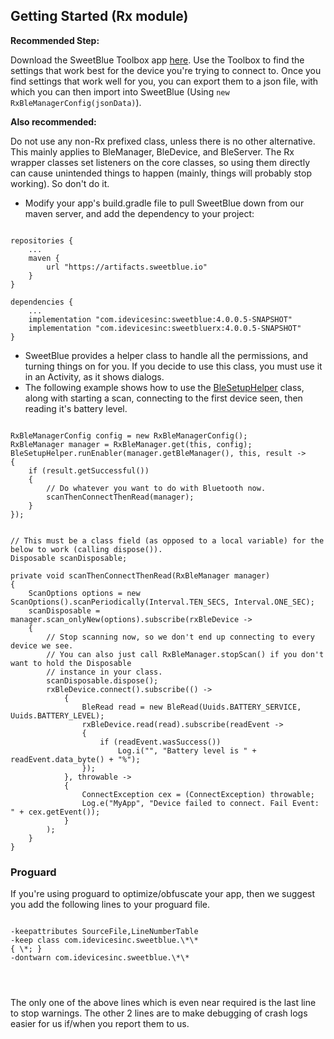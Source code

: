 ## Getting Started (Rx module) ##

**Recommended Step:**

Download the SweetBlue Toolbox app [here](https://play.google.com/store/apps/details?id=com.idevicesinc.sweetblue.toolbox.v3). Use the Toolbox to find the settings that work best for the device you're trying to connect to. Once you find settings that work well for you, you can export them to a json file, with which you can then import into SweetBlue (Using `new RxBleManagerConfig(jsonData)`).

**Also recommended:**

Do not use any non-Rx prefixed class, unless there is no other alternative. This mainly applies to BleManager, BleDevice, and BleServer. The Rx wrapper classes set listeners on the core classes, so using them directly can cause unintended things to happen (mainly, things will probably stop working). So don't do it.

* Modify your app's build.gradle file to pull SweetBlue down from our maven server, and add the dependency to your project:


<pre><code>
repositories {
    ...
    maven {
        url "https://artifacts.sweetblue.io"
    }
}
 
dependencies {
    ...
    implementation "com.idevicesinc:sweetblue:4.0.0.5-SNAPSHOT"
    implementation "com.idevicesinc:sweetbluerx:4.0.0.5-SNAPSHOT"
}
</pre></code>


* SweetBlue provides a helper class to handle all the permissions, and turning things on for you. If you decide to use this class, you must use it in an Activity, as it shows dialogs.
* The following example shows how to use the [BleSetupHelper](https://api.sweetblue.io/com/idevicesinc/sweetblue/utils/BleSetupHelper.html) class, along with starting a scan, connecting to the first device seen, then reading it's battery level.

<pre><code>
RxBleManagerConfig config = new RxBleManagerConfig();
RxBleManager manager = RxBleManager.get(this, config);
BleSetupHelper.runEnabler(manager.getBleManager(), this, result ->
{
    if (result.getSuccessful())
    {
        // Do whatever you want to do with Bluetooth now.
        scanThenConnectThenRead(manager);
    }
});
</pre></code>
<pre><code>
// This must be a class field (as opposed to a local variable) for the below to work (calling dispose()).
Disposable scanDisposable;
 
private void scanThenConnectThenRead(RxBleManager manager)
{
    ScanOptions options = new ScanOptions().scanPeriodically(Interval.TEN_SECS, Interval.ONE_SEC);
    scanDisposable = manager.scan_onlyNew(options).subscribe(rxBleDevice ->
    {
        // Stop scanning now, so we don't end up connecting to every device we see.
        // You can also just call RxBleManager.stopScan() if you don't want to hold the Disposable
        // instance in your class.
        scanDisposable.dispose();
        rxBleDevice.connect().subscribe(() ->
            {
                BleRead read = new BleRead(Uuids.BATTERY_SERVICE, Uuids.BATTERY_LEVEL);
                rxBleDevice.read(read).subscribe(readEvent ->
                {
                    if (readEvent.wasSuccess())
                        Log.i("", "Battery level is " + readEvent.data_byte() + "%");
                });
            }, throwable ->
            {
                ConnectException cex = (ConnectException) throwable;
                Log.e("MyApp", "Device failed to connect. Fail Event: " + cex.getEvent());
            }
        );
    }
}
</pre></code>

### Proguard ###

If you're using proguard to optimize/obfuscate your app, then we suggest you add the following lines to your proguard file.

<pre>
<code>
-keepattributes SourceFile,LineNumberTable
-keep class com.idevicesinc.sweetblue.\*\*                                    { \*; }
-dontwarn com.idevicesinc.sweetblue.\*\*
</pre>
</code>

The only one of the above lines which is even near required is the last line to stop warnings. The other 2 lines are to make
debugging of crash logs easier for us if/when you report them to us.